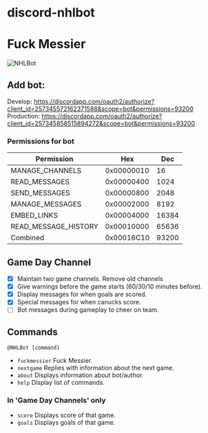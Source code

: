 # discord-nhlbot
# Fuck Messier

![NHLBot](https://cdn.discordapp.com/attachments/239331036364931073/239335602191990784/unknown.png)

## Add bot:

Develop: https://discordapp.com/oauth2/authorize?client_id=257345572162371588&scope=bot&permissions=93200
Production: https://discordapp.com/oauth2/authorize?client_id=257345858515894272&scope=bot&permissions=93200

### Permissions for bot

| Permission           | Hex        | Dec   |
|----------------------|------------|-------|
| MANAGE_CHANNELS      | 0x00000010 | 16    |
| READ_MESSAGES        | 0x00000400 | 1024  |
| SEND_MESSAGES        | 0x00000800 | 2048  |
| MANAGE_MESSAGES      | 0x00002000 | 8192  |
| EMBED_LINKS          | 0x00004000 | 16384 |
| READ_MESSAGE_HISTORY | 0x00010000 | 65636 |
| Combined             | 0x00016C10 | 93200 |

## Game Day Channel
- [x] Maintain two game channels. Remove old channels
- [x] Give warnings before the game starts (60/30/10 minutes before).
- [x] Display messages for when goals are scored.
- [x] Special messages for when canucks score.
- [ ] Bot messages during gameplay to cheer on team.

## Commands
`@NHLBot [command]`
- `fuckmessier` Fuck Messier.
- `nextgame` Replies with information about the next game.
- `about` Displays information about bot/author.
- `help` Display list of commands.

### In 'Game Day Channels' only
- `score` Displays score of that game.
- `goals` Displays goals of that game.